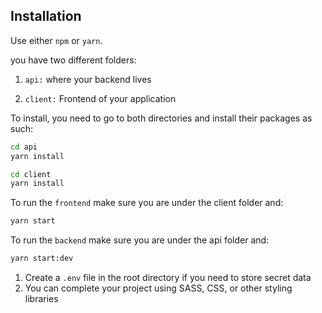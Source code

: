 ## Installation

Use either `npm` or `yarn`.


you have two different folders:

1. `api:` where your backend lives

2. `client:` Frontend of your application

To install, you need to go to both directories and install their packages as such:

```bash
cd api
yarn install
```

```bash
cd client
yarn install
```

To run the `frontend` make sure you are under the client folder and:

````bash
yarn start
````

To run the `backend` make sure you are under the api folder and:

````bash
yarn start:dev
````

1. Create a `.env` file in the root directory if you need to store secret data
2. You can complete your project using SASS, CSS, or other styling libraries

<br />
